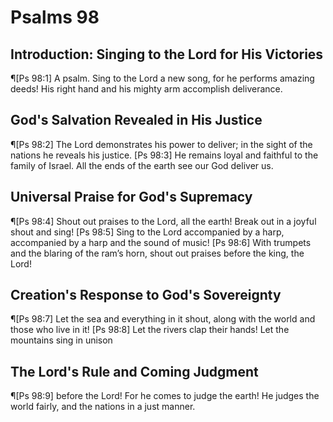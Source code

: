 # Psalms 98

## Introduction: Singing to the Lord for His Victories
¶[Ps 98:1] A psalm. Sing to the Lord a new song, for he performs amazing deeds! His right hand and his mighty arm accomplish deliverance.

## God's Salvation Revealed in His Justice
¶[Ps 98:2] The Lord demonstrates his power to deliver; in the sight of the nations he reveals his justice.
[Ps 98:3] He remains loyal and faithful to the family of Israel. All the ends of the earth see our God deliver us.

## Universal Praise for God's Supremacy
¶[Ps 98:4] Shout out praises to the Lord, all the earth! Break out in a joyful shout and sing!
[Ps 98:5] Sing to the Lord accompanied by a harp, accompanied by a harp and the sound of music!
[Ps 98:6] With trumpets and the blaring of the ram’s horn, shout out praises before the king, the Lord!

## Creation's Response to God's Sovereignty
¶[Ps 98:7] Let the sea and everything in it shout, along with the world and those who live in it!
[Ps 98:8] Let the rivers clap their hands! Let the mountains sing in unison

## The Lord's Rule and Coming Judgment
¶[Ps 98:9] before the Lord! For he comes to judge the earth! He judges the world fairly, and the nations in a just manner.
